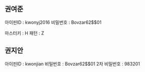 ## 권여준
아이핀ID : kwonyj2016
비밀번호 : Bovzar62$$01

마스터키 : H
패턴 : Z



## 권지안
아이핀ID : kwonjian
비밀번호 : Bovzar62$$01
2차 비밀번호 : 983201
